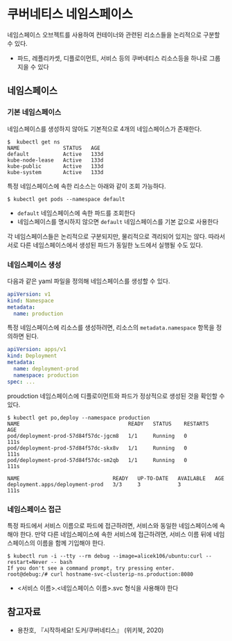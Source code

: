 # 쿠버네티스 네임스페이스

네임스페이스 오브젝트를 사용하여 컨테이너와 관련된  리소스들을 논리적으로 구분할 수 있다.
- 파드, 레플리카셋, 디플로이먼트, 서비스 등의 쿠버네티스 리소스등을 하나로 그룹지을 수 있다

## 네임스페이스
### 기본 네임스페이스
네임스페이스를 생성하지 않아도 기본적으로 4개의 네임스페이스가 존재한다.
```shell
$  kubectl get ns       
NAME              STATUS   AGE
default           Active   133d
kube-node-lease   Active   133d
kube-public       Active   133d
kube-system       Active   133d
```

특정 네임스페이스에 속한 리소스는 아래와 같이 조회 가능하다.
```shell
$ kubectl get pods --namespace default
```
- `default` 네임스페이스에 속한 파드를 조회한다
- 네임스페이스를 명시하지 않으면 `default` 네임스페이스를 기본 값으로 사용한다

각 네임스페이스들은 논리적으로 구분되지만, 물리적으로 격리되어 있지는 않다.
따라서 서로 다른 네임스페이스에서 생성된 파드가 동일한 노드에서 실행될 수도 있다.

### 네임스페이스 생성
다음과 같은 yaml 파일을 정의해 네임스페이스를 생성할 수 있다.

```yaml
apiVersion: v1
kind: Namespace
metadata:
  name: production
```

특정 네임스페이스에 리소스를 생성하려면, 리소스의 `metadata.namespace` 항목을 정의하면 된다.

```yaml
apiVersion: apps/v1
kind: Deployment
metadata:
  name: deployment-prod
  namespace: production
spec: ...
```

proudction 네임스페이스에 디플로이먼트와 파드가 정상적으로 생성된 것을 확인할 수 있다.
```shell
$ kubectl get po,deploy --namespace production
NAME                                   READY   STATUS    RESTARTS   AGE
pod/deployment-prod-57d84f57dc-jgcm8   1/1     Running   0          111s
pod/deployment-prod-57d84f57dc-skx8v   1/1     Running   0          111s
pod/deployment-prod-57d84f57dc-sm2qb   1/1     Running   0          111s

NAME                              READY   UP-TO-DATE   AVAILABLE   AGE
deployment.apps/deployment-prod   3/3     3            3           111s
```

### 네임스페이스 접근
특정 파드에서 서비스 이름으로 파드에 접근하려면, 서비스와 동일한 네임스페이스에 속해야 한다.
만약 다른 네임스페이스에 속한 서비스에 접근하려면, 서비스 이름 뒤에 네임스페이스의 이름을 함께 기입해야 한다.
```shell
$ kubectl run -i --tty --rm debug --image=alicek106/ubuntu:curl --restart=Never -- bash
If you don't see a command prompt, try pressing enter.
root@debug:/# curl hostname-svc-clusterip-ns.production:8080
```
- <서비스 이름>.<네임스페이스 이름>.svc 형식을 사용해야 한다

## 참고자료
- 용찬호, 『시작하세요! 도커/쿠버네티스』 (위키북, 2020)
